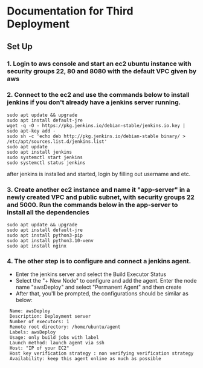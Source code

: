 # Documentation for Third Deployment 

## Set Up

### 1. Login to aws console and start an ec2 ubuntu instance with security groups 22, 80 and 8080 with the default VPC given by aws

### 2. Connect to the ec2 and use the commands below to install jenkins if you don't already have a jenkins server running.
```
sudo apt update && upgrade
sudo apt install default-jre
wget -q -O - https://pkg.jenkins.io/debian-stable/jenkins.io.key | sudo apt-key add -
sudo sh -c 'echo deb http://pkg.jenkins.io/debian-stable binary/ > /etc/apt/sources.list.d/jenkins.list'
sudo apt update
sudo apt install jenkins
sudo systemctl start jenkins
sudo systemctl status jenkins
```
after jenkins is installed and started, login by filling out username and etc.

### 3. Create another ec2 instance and name it "app-server" in a newly created VPC and public subnet, with security groups 22 and 5000. Run the commands below in the app-server to install all the dependencies
```
sudo apt update && upgrade
sudo apt install default-jre
sudo apt install python3-pip
sudo apt install python3.10-venv
sudo apt install nginx
```
### 4. The other step is to configure and connect a jenkins agent.

* Enter the jenkins server and select the Build Executor Status
* Select the "+ New Node" to configure and add the agent. Enter the node name "awsDeploy" and select "Permanent Agent" and then create 
* After that, you'll be prompted, the configurations should be similar as below: 
 ```
  Name: awsDeploy
  Description: Deployment server
  Number of executors: 1
  Remote root directory: /home/ubuntu/agent 
  Labels: awsDeploy
  Usage: only build jobs with label
  Launch method: launch agent via ssh
  Host: "IP of your EC2"
  Host key verification strategy : non verifying verification strategy
  Availability: keep this agent online as much as possible 
  ```
  
  
  
